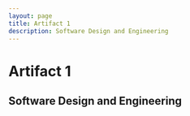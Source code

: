 ```yaml
---
layout: page
title: Artifact 1
description: Software Design and Engineering
---
```


# Artifact 1
## Software Design and Engineering
